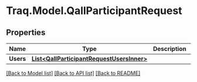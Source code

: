 # Traq.Model.QallParticipantRequest

## Properties

Name | Type | Description | Notes
------------ | ------------- | ------------- | -------------
**Users** | [**List&lt;QallParticipantRequestUsersInner&gt;**](QallParticipantRequestUsersInner.md) |  | 

[[Back to Model list]](../../README.md#documentation-for-models) [[Back to API list]](../../README.md#documentation-for-api-endpoints) [[Back to README]](../../README.md)

